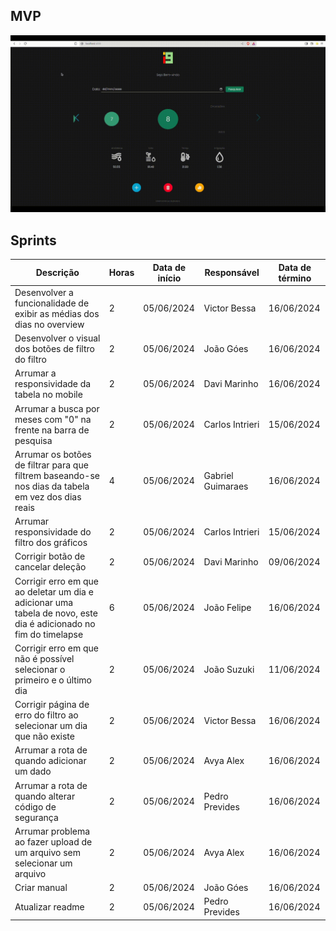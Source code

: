 ## MVP

<img src="./mvp-sprint-4.gif">

## Sprints

| Descrição | Horas | Data de início | Responsável | Data de término
|-----------|--|--|--|--|
| Desenvolver a funcionalidade de exibir as médias dos dias no overview | 2 | 05/06/2024 | Victor Bessa | 16/06/2024
| Desenvolver o visual dos botões de filtro do filtro | 2 | 05/06/2024 | João Góes | 16/06/2024
| Arrumar a responsividade da tabela no mobile | 2 | 05/06/2024 | Davi Marinho | 16/06/2024
| Arrumar a busca por meses com "0" na frente na barra de pesquisa | 2 | 05/06/2024 | Carlos Intrieri | 15/06/2024
| Arrumar os botões de filtrar para que filtrem baseando-se nos dias da tabela em vez dos dias reais | 4 | 05/06/2024 | Gabriel Guimaraes | 16/06/2024
| Arrumar responsividade do filtro dos gráficos | 2 | 05/06/2024 | Carlos Intrieri | 15/06/2024
| Corrigir botão de cancelar deleção | 2 | 05/06/2024 | Davi Marinho | 09/06/2024
| Corrigir erro em que ao deletar um dia e adicionar uma tabela de novo, este dia é adicionado no fim do timelapse | 6 | 05/06/2024 | João Felipe | 16/06/2024
| Corrigir erro em que não é possível selecionar o primeiro e o último dia | 2 | 05/06/2024 | João Suzuki | 11/06/2024
| Corrigir página de erro do filtro ao selecionar um dia que não existe | 2 | 05/06/2024 | Victor Bessa | 16/06/2024
| Arrumar a rota de quando adicionar um dado | 2 | 05/06/2024 | Avya Alex | 16/06/2024
| Arrumar a rota de quando alterar código de segurança | 2 | 05/06/2024 | Pedro Prevides | 16/06/2024
| Arrumar problema ao fazer upload de um arquivo sem selecionar um arquivo | 2 | 05/06/2024 | Avya Alex | 16/06/2024
| Criar manual | 2 | 05/06/2024 | João Góes | 16/06/2024
| Atualizar readme | 2 | 05/06/2024 | Pedro Prevides | 16/06/2024